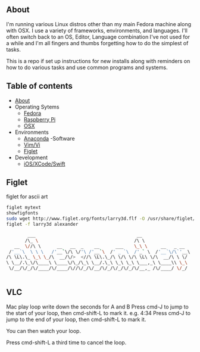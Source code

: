 
## About
I'm running various Linux distros other than my main Fedora machine along with OSX. I use a variety of frameworks, environments, and languages. I'll often switch back to an OS, Editor, Language combination I've not used for a while and I'm all fingers and thumbs forgetting how to do the simplest of tasks.

This is a repo if set up instructions for new installs along with reminders on how to do various tasks and use common programs and systems.


## Table of contents

- [About](#about)
- Operating Sytems
  - [Fedora](fedora.md)
  - [Raspberry Pi](rpi.md)
  - [OSX](osx.md)
- Environments
  - [Anaconda](anaconda.md)
-Software
  - [Vim/Vi](vim.md)
  - [Figlet](#figlet)
- Development
  - [iOS/XCode/Swift](iosdev.md)
  
## Figlet
figlet for ascii art  
```sh
figlet mytext  
showfigfonts  
sudo wget http://www.figlet.org/fonts/larry3d.flf -O /usr/share/figlet/larry3d.flf  
figlet -f larry3d alexander  

        ___                                      __                    
       /\_ \                                    /\ \                   
   __  \//\ \      __   __  _    __      ___    \_\ \     __   _ __    
 /'__`\  \ \ \   /'__`\/\ \/'\ /'__`\  /' _ `\  /'_` \  /'__`\/\`'__\  
/\ \L\.\_ \_\ \_/\  __/\/>  <//\ \L\.\_/\ \/\ \/\ \L\ \/\  __/\ \ \/   
\ \__/.\_\/\____\ \____\/\_/\_\ \__/.\_\ \_\ \_\ \___,_\ \____\\ \_\   
 \/__/\/_/\/____/\/____/\//\/_/\/__/\/_/\/_/\/_/\/__,_ /\/____/ \/_/   
                                                                       
```

## VLC
Mac play loop write down the seconds for A and B
Press cmd-J to jump to the start of your loop, then cmd-shift-L to mark it. e.g. 4:34
Press cmd-J to jump to the end of your loop, then cmd-shift-L to mark it.

You can then watch your loop.

Press cmd-shift-L a third time to cancel the loop.
